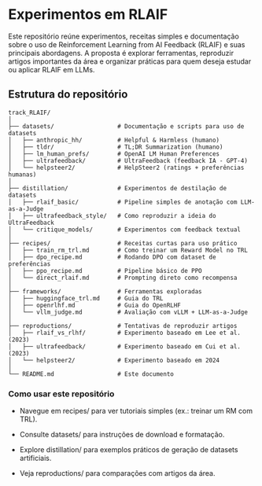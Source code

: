 # Experimentos em RLAIF

Este repositório reúne experimentos, receitas simples e documentação sobre o uso de Reinforcement Learning from AI Feedback (RLAIF) e suas principais abordagens.
A proposta é explorar ferramentas, reproduzir artigos importantes da área e organizar práticas para quem deseja estudar ou aplicar RLAIF em LLMs.

## Estrutura do repositório

```
track_RLAIF/
│
├── datasets/                  # Documentação e scripts para uso de datasets
│   ├── anthropic_hh/          # Helpful & Harmless (humano)
│   ├── tldr/                  # TL;DR Summarization (humano)
│   ├── lm_human_prefs/        # OpenAI LM Human Preferences
│   ├── ultrafeedback/         # UltraFeedback (feedback IA - GPT-4)
│   └── helpsteer2/            # HelpSteer2 (ratings + preferências humanas)
│
├── distillation/              # Experimentos de destilação de datasets
│   ├── rlaif_basic/           # Pipeline simples de anotação com LLM-as-a-Judge
│   ├── ultrafeedback_style/   # Como reproduzir a ideia do UltraFeedback
│   └── critique_models/       # Experimentos com feedback textual
│
├── recipes/                   # Receitas curtas para uso prático
│   ├── train_rm_trl.md        # Como treinar um Reward Model no TRL
│   ├── dpo_recipe.md          # Rodando DPO com dataset de preferências
│   ├── ppo_recipe.md          # Pipeline básico de PPO
│   └── direct_rlaif.md        # Prompting direto como recompensa
│
├── frameworks/                # Ferramentas exploradas
│   ├── huggingface_trl.md     # Guia do TRL
│   ├── openrlhf.md            # Guia do OpenRLHF
│   └── vllm_judge.md          # Avaliação com vLLM + LLM-as-a-Judge
│
├── reproductions/             # Tentativas de reproduzir artigos
│   ├── rlaif_vs_rlhf/         # Experimento baseado em Lee et al. (2023)
│   ├── ultrafeedback/         # Experimento baseado em Cui et al. (2023)
│   └── helpsteer2/            # Experimento baseado em 2024
│
└── README.md                  # Este documento
```

### Como usar este repositório

- Navegue em recipes/ para ver tutoriais simples (ex.: treinar um RM com TRL).

- Consulte datasets/ para instruções de download e formatação.

- Explore distillation/ para exemplos práticos de geração de datasets artificiais.

- Veja reproductions/ para comparações com artigos da área.
